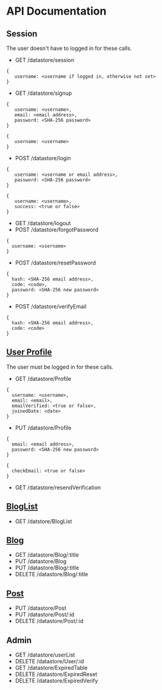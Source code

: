 # API Documentation

## Session
The user doesn't have to logged in for these calls.
* GET /datastore/session
```
{
   username: <username if logged in, otherwise not set>
}
```
* GET /datastore/signup
```
{
   username: <username>,
   email: <email address>,
   password: <SHA-256 password>
}
```
```
{
   username: <username>
}
```
* POST /datastore/login
```
{
   username: <username or email address>,
   password: <SHA-256 password>
}
```
```
{
   username: <username>,
   success: <true or false>
}
```
* GET /datastore/logout
* POST /datastore/forgotPassword
```
{
  username: <username>
}
```
* POST /datastore/resetPassword
```
{
  hash: <SHA-256 email address>,
  code: <code>,
  password: <SHA-256 new password>
}
```
* POST /datastore/verifyEmail
```
{
  hash: <SHA-256 email address>,
  code: <code>
}
```

## [User Profile](../model/userList.js)
The user must be logged in for these calls.
* GET /datastore/Profile
```
{
  username: <username>,
  email: <email>,
  emailVerified: <true or false>,
  joinedDate: <date>
}
```
* PUT /datastore/Profile
```
{
  email: <email address>,
  password: <SHA-256 new password>
}
```
```
{
  checkEmail: <true or false>
}
```
* GET /datastore/resendVerification

## [BlogList](../model/blogList.js)
* GET /datstore/BlogList

## [Blog](../model/blog.js)
* GET /datastore/Blog/:title
* PUT /datastore/Blog
* PUT /datastore/Blog/:title
* DELETE /datastore/Blog/:title

## [Post](../model/post.js)
* PUT /datastore/Post
* PUT /datastore/Post/:id
* DELETE /datastore/Post/:id

## Admin
* GET /datastore/userList
* DELETE /datastore/User/:id
* GET /datastore/ExpiredTable
* DELETE /datastore/ExpiredReset
* DELETE /datastore/ExpiredVerify
